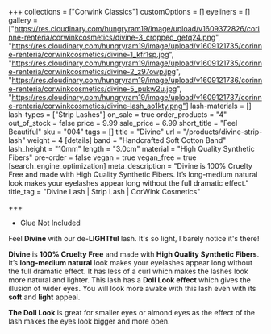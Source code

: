+++
collections = ["Corwink Classics"]
customOptions = []
eyeliners = []
gallery = ["https://res.cloudinary.com/hungryram19/image/upload/v1609372826/corinne-renteria/corwinkcosmetics/divine-3_cropped_getq24.png", "https://res.cloudinary.com/hungryram19/image/upload/v1609121735/corinne-renteria/corwinkcosmetics/divine-1_kfr1sp.jpg", "https://res.cloudinary.com/hungryram19/image/upload/v1609121735/corinne-renteria/corwinkcosmetics/divine-2_z97owp.jpg", "https://res.cloudinary.com/hungryram19/image/upload/v1609121736/corinne-renteria/corwinkcosmetics/divine-5_pukw2u.jpg", "https://res.cloudinary.com/hungryram19/image/upload/v1609121737/corinne-renteria/corwinkcosmetics/divine-lash_ao1kty.png"]
lash-materials = []
lash-types = ["Strip Lashes"]
on_sale = true
order_products = "4"
out_of_stock = false
price = 9.99
sale_price = 6.99
short_title = "Feel Beautiful"
sku = "004"
tags = []
title = "Divine"
url = "/products/divine-strip-lash"
weight = 4
[details]
band = "Handcrafted Soft Cotton Band"
lash_height = "10mm"
length = "3.0cm"
material = "High Quality Synthetic Fibers"
pre-order = false
vegan = true
vegan_free = true
[search_engine_optimization]
meta_description = "Divine is 100% Cruelty Free and made with High Quality Synthetic Fibers. It’s long-medium natural look makes your eyelashes appear long without the full dramatic effect."
title_tag = "Divine Lash | Strip Lash | CorWink Cosmetics"

+++
* Glue Not Included

Feel **Divine** with our de-**LIGHTful** lash. It's so light, I barely notice it's there!

**Divine** is **100% Cruelty Free** and made with **High Quality Synthetic Fibers**. It’s **long-medium natural** look makes your eyelashes appear long without the full dramatic effect. It has less of a curl which makes the lashes look more natural and lighter. This lash has a **Doll Look effect** which gives the illusion of wider eyes. You will look more awake with this lash even with its **soft** and **light** appeal.

**The Doll Look** is great for smaller eyes or almond eyes as the effect of the lash makes the eyes look bigger and more open.
